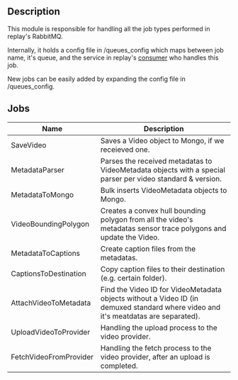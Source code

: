 ## Description

This module is responsible for handling all the job types performed in replay's RabbitMQ.

Internally, it holds a config file in /queues_config which maps between job name, it's queue, and the service in replay's [consumer](https://github.com/linnovate/replay-infra/tree/develop/consumer) who handles this job.

New jobs can be easily added by expanding the config file in /queues_config.

## Jobs

| Name                   | Description                                                                                                                        |
|------------------------|------------------------------------------------------------------------------------------------------------------------------------|
| SaveVideo              | Saves a Video object to Mongo, if we receieved one.                                                                                |
| MetadataParser         | Parses the received metadatas to VideoMetadata objects with a special parser per video standard & version.                         |
| MetadataToMongo        | Bulk inserts VideoMetadata objects to Mongo.                                                                                       |
| VideoBoundingPolygon   | Creates a convex hull bounding polygon from all the video's metadatas sensor trace polygons and update the Video.                  |
| MetadataToCaptions     | Create caption files from the metadatas.                                                                                           |
| CaptionsToDestination  | Copy caption files to their destination (e.g. certain folder).                                                                     |
| AttachVideoToMetadata  | Find the Video ID for VideoMetadata objects without a Video ID (in demuxed standard where video and it's meatdatas are separated). |
| UploadVideoToProvider  | Handling the upload process to the video provider.                                                                                 |
| FetchVideoFromProvider | Handling the fetch process to the video provider, after an upload is completed.                                                    |

